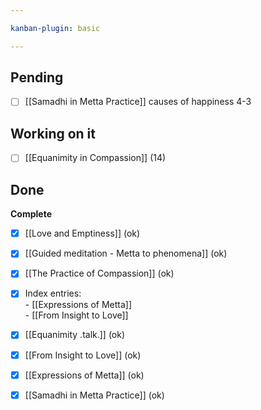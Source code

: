 ```yaml
---

kanban-plugin: basic

---
```


## Pending

- [ ] [[Samadhi in Metta Practice]]  causes of happiness 4-3


## Working on it

- [ ] [[Equanimity in Compassion]] (14)


## Done

**Complete**
- [x] [[Love and Emptiness]] (ok)
- [x] [[Guided meditation - Metta to phenomena]] (ok)
- [x] [[The Practice of Compassion]] (ok)
- [x] Index entries:<br/>- [[Expressions of Metta]] <br/>- [[From Insight to Love]] 
- [x] [[Equanimity .talk.]] (ok)
- [x] [[From Insight to Love]] (ok)
- [x] [[Expressions of Metta]] (ok)
- [x] [[Samadhi in Metta Practice]] (ok)


